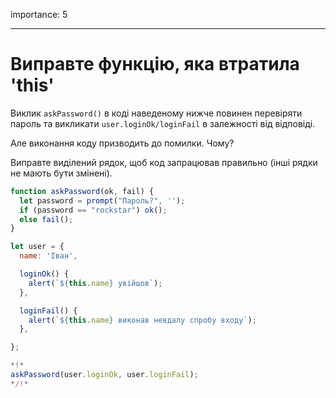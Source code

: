 importance: 5

---

# Виправте функцію, яка втратила 'this'

Виклик `askPassword()` в коді наведеному нижче повинен перевіряти пароль та викликати `user.loginOk/loginFail` в залежності від відповіді.

Але виконання коду призводить до помилки. Чому?

Виправте виділений рядок, щоб код запрацював правильно (інші рядки не мають бути змінені).

```js run
function askPassword(ok, fail) {
  let password = prompt("Пароль?", '');
  if (password == "rockstar") ok();
  else fail();
}

let user = {
  name: 'Іван',

  loginOk() {
    alert(`${this.name} увійшов`);
  },

  loginFail() {
    alert(`${this.name} виконав невдалу спробу входу`);
  },

};

*!*
askPassword(user.loginOk, user.loginFail);
*/!*
```

